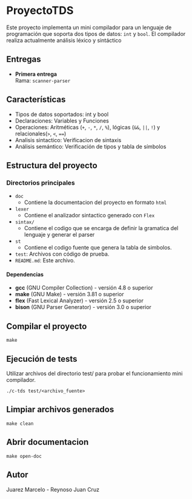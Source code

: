 # ProyectoTDS
  
Este proyecto implementa un mini compilador para un lenguaje de programación que soporta dos tipos de datos: `int` y `bool`. El compilador realiza actualmente análisis léxico y sintáctico

## Entregas

- **Primera entrega**  
  Rama: `scanner-parser`

## Características

* Tipos de datos soportados: int y bool
* Declaraciones: Variables y Funciones
* Operaciones: Aritméticas (`+`, `-`, `*`, `/`, `%`), lógicas (`&&`, `||`, `!`) y relacionales(`>`, `<`, `==`)
* Analisis sintactico: Verificacion de sintaxis
* Análisis semántico: Verificación de tipos y tabla de símbolos

##  Estructura del proyecto
### Directorios principales
* `doc`
    *   Contiene la documentacion del proyecto en formato `html`
* `lexer`
    *   Contiene el analizador sintactico generado con `Flex`
*   `sintax/`
    *   Contiene el codigo que se encarga de definir la gramatica del lenguaje y generar el parser
*   `st`
    *   Contiene el codigo fuente que genera la tabla de simbolos.
*   `test`: Archivos con código de prueba.
*   `README.md`: Este archivo.

#### Dependencias
- **gcc** (GNU Compiler Collection) - versión 4.8 o superior
- **make** (GNU Make) - versión 3.81 o superior  
- **flex** (Fast Lexical Analyzer) - versión 2.5 o superior
- **bison** (GNU Parser Generator) - versión 3.0 o superior

## Compilar el proyecto
```
make 
```

## Ejecución de tests
Utilizar archivos del directorio test/ para probar el  funcionamiento mini compilador.
```
./c-tds test/<archivo_fuente>
```

## Limpiar archivos generados
```
make clean
```

## Abrir documentacion
```
make open-doc
```

## Autor
Juarez Marcelo - Reynoso Juan Cruz